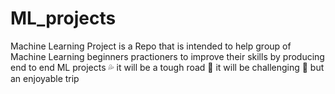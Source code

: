 # ML_projects
Machine Learning Project is a Repo that is intended to help group of Machine Learning beginners practioners to improve their skills by producing end to end ML projects 
💦 it will be a tough road 👊 it will be challenging 👊 but an enjoyable trip
